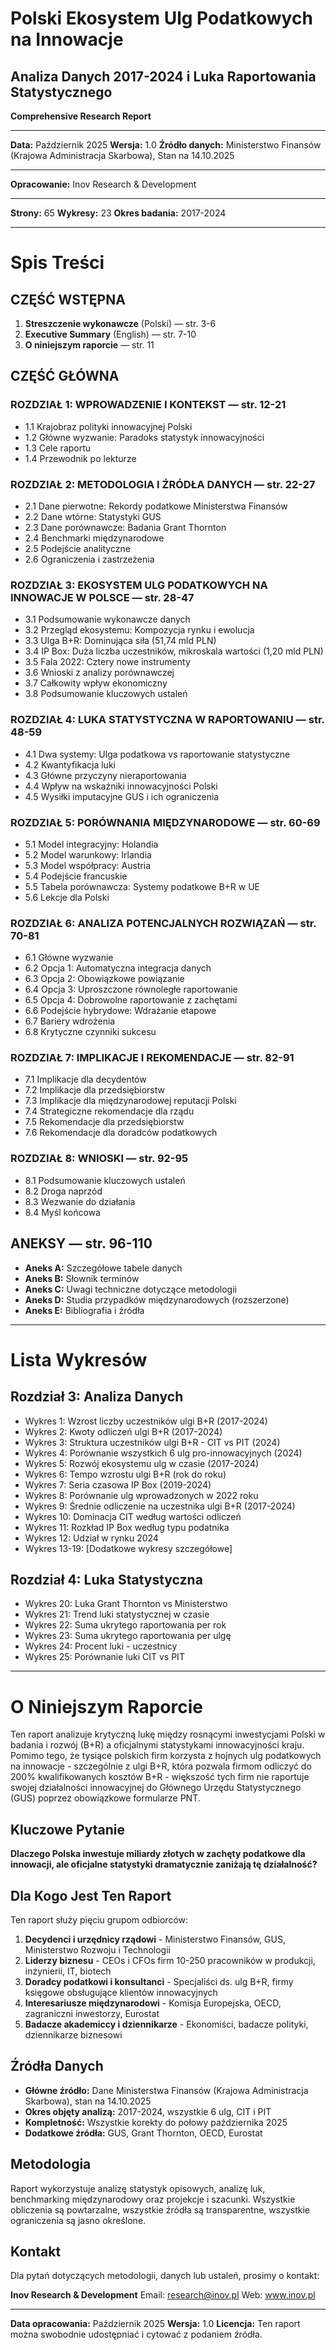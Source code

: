 # Polski Ekosystem Ulg Podatkowych na Innowacje

## Analiza Danych 2017-2024 i Luka Raportowania Statystycznego

**Comprehensive Research Report**

---

**Data:** Październik 2025
**Wersja:** 1.0
**Źródło danych:** Ministerstwo Finansów (Krajowa Administracja Skarbowa), Stan na 14.10.2025

---

**Opracowanie:**
Inov Research & Development

---

**Strony:** 65
**Wykresy:** 23
**Okres badania:** 2017-2024

---

# Spis Treści

## CZĘŚĆ WSTĘPNA

1. **Streszczenie wykonawcze** (Polski) — str. 3-6
2. **Executive Summary** (English) — str. 7-10
3. **O niniejszym raporcie** — str. 11

## CZĘŚĆ GŁÓWNA

### ROZDZIAŁ 1: WPROWADZENIE I KONTEKST — str. 12-21
- 1.1 Krajobraz polityki innowacyjnej Polski
- 1.2 Główne wyzwanie: Paradoks statystyk innowacyjności
- 1.3 Cele raportu
- 1.4 Przewodnik po lekturze

### ROZDZIAŁ 2: METODOLOGIA I ŹRÓDŁA DANYCH — str. 22-27
- 2.1 Dane pierwotne: Rekordy podatkowe Ministerstwa Finansów
- 2.2 Dane wtórne: Statystyki GUS
- 2.3 Dane porównawcze: Badania Grant Thornton
- 2.4 Benchmarki międzynarodowe
- 2.5 Podejście analityczne
- 2.6 Ograniczenia i zastrzeżenia

### ROZDZIAŁ 3: EKOSYSTEM ULG PODATKOWYCH NA INNOWACJE W POLSCE — str. 28-47
- 3.1 Podsumowanie wykonawcze danych
- 3.2 Przegląd ekosystemu: Kompozycja rynku i ewolucja
- 3.3 Ulga B+R: Dominująca siła (51,74 mld PLN)
- 3.4 IP Box: Duża liczba uczestników, mikroskala wartości (1,20 mld PLN)
- 3.5 Fala 2022: Cztery nowe instrumenty
- 3.6 Wnioski z analizy porównawczej
- 3.7 Całkowity wpływ ekonomiczny
- 3.8 Podsumowanie kluczowych ustaleń

### ROZDZIAŁ 4: LUKA STATYSTYCZNA W RAPORTOWANIU — str. 48-59
- 4.1 Dwa systemy: Ulga podatkowa vs raportowanie statystyczne
- 4.2 Kwantyfikacja luki
- 4.3 Główne przyczyny nieraportowania
- 4.4 Wpływ na wskaźniki innowacyjności Polski
- 4.5 Wysiłki imputacyjne GUS i ich ograniczenia

### ROZDZIAŁ 5: PORÓWNANIA MIĘDZYNARODOWE — str. 60-69
- 5.1 Model integracyjny: Holandia
- 5.2 Model warunkowy: Irlandia
- 5.3 Model współpracy: Austria
- 5.4 Podejście francuskie
- 5.5 Tabela porównawcza: Systemy podatkowe B+R w UE
- 5.6 Lekcje dla Polski

### ROZDZIAŁ 6: ANALIZA POTENCJALNYCH ROZWIĄZAŃ — str. 70-81
- 6.1 Główne wyzwanie
- 6.2 Opcja 1: Automatyczna integracja danych
- 6.3 Opcja 2: Obowiązkowe powiązanie
- 6.4 Opcja 3: Uproszczone równoległe raportowanie
- 6.5 Opcja 4: Dobrowolne raportowanie z zachętami
- 6.6 Podejście hybrydowe: Wdrażanie etapowe
- 6.7 Bariery wdrożenia
- 6.8 Krytyczne czynniki sukcesu

### ROZDZIAŁ 7: IMPLIKACJE I REKOMENDACJE — str. 82-91
- 7.1 Implikacje dla decydentów
- 7.2 Implikacje dla przedsiębiorstw
- 7.3 Implikacje dla międzynarodowej reputacji Polski
- 7.4 Strategiczne rekomendacje dla rządu
- 7.5 Rekomendacje dla przedsiębiorstw
- 7.6 Rekomendacje dla doradców podatkowych

### ROZDZIAŁ 8: WNIOSKI — str. 92-95
- 8.1 Podsumowanie kluczowych ustaleń
- 8.2 Droga naprzód
- 8.3 Wezwanie do działania
- 8.4 Myśl końcowa

## ANEKSY — str. 96-110

- **Aneks A:** Szczegółowe tabele danych
- **Aneks B:** Słownik terminów
- **Aneks C:** Uwagi techniczne dotyczące metodologii
- **Aneks D:** Studia przypadków międzynarodowych (rozszerzone)
- **Aneks E:** Bibliografia i źródła

---

# Lista Wykresów

## Rozdział 3: Analiza Danych
- Wykres 1: Wzrost liczby uczestników ulgi B+R (2017-2024)
- Wykres 2: Kwoty odliczeń ulgi B+R (2017-2024)
- Wykres 3: Struktura uczestników ulgi B+R - CIT vs PIT (2024)
- Wykres 4: Porównanie wszystkich 6 ulg pro-innowacyjnych (2024)
- Wykres 5: Rozwój ekosystemu ulg w czasie (2017-2024)
- Wykres 6: Tempo wzrostu ulgi B+R (rok do roku)
- Wykres 7: Seria czasowa IP Box (2019-2024)
- Wykres 8: Porównanie ulg wprowadzonych w 2022 roku
- Wykres 9: Średnie odliczenie na uczestnika ulgi B+R (2017-2024)
- Wykres 10: Dominacja CIT według wartości odliczeń
- Wykres 11: Rozkład IP Box według typu podatnika
- Wykres 12: Udział w rynku 2024
- Wykres 13-19: [Dodatkowe wykresy szczegółowe]

## Rozdział 4: Luka Statystyczna
- Wykres 20: Luka Grant Thornton vs Ministerstwo
- Wykres 21: Trend luki statystycznej w czasie
- Wykres 22: Suma ukrytego raportowania per rok
- Wykres 23: Suma ukrytego raportowania per ulgę
- Wykres 24: Procent luki - uczestnicy
- Wykres 25: Porównanie luki CIT vs PIT

---

# O Niniejszym Raporcie

Ten raport analizuje krytyczną lukę między rosnącymi inwestycjami Polski w badania i rozwój (B+R) a oficjalnymi statystykami innowacyjności kraju. Pomimo tego, że tysiące polskich firm korzysta z hojnych ulg podatkowych na innowacje - szczególnie z ulgi B+R, która pozwala firmom odliczyć do 200% kwalifikowanych kosztów B+R - większość tych firm nie raportuje swojej działalności innowacyjnej do Głównego Urzędu Statystycznego (GUS) poprzez obowiązkowe formularze PNT.

## Kluczowe Pytanie

**Dlaczego Polska inwestuje miliardy złotych w zachęty podatkowe dla innowacji, ale oficjalne statystyki dramatycznie zaniżają tę działalność?**

## Dla Kogo Jest Ten Raport

Ten raport służy pięciu grupom odbiorców:

1. **Decydenci i urzędnicy rządowi** - Ministerstwo Finansów, GUS, Ministerstwo Rozwoju i Technologii
2. **Liderzy biznesu** - CEOs i CFOs firm 10-250 pracowników w produkcji, inżynierii, IT, biotech
3. **Doradcy podatkowi i konsultanci** - Specjaliści ds. ulg B+R, firmy księgowe obsługujące klientów innowacyjnych
4. **Interesariusze międzynarodowi** - Komisja Europejska, OECD, zagraniczni inwestorzy, Eurostat
5. **Badacze akademiccy i dziennikarze** - Ekonomiści, badacze polityki, dziennikarze biznesowi

## Źródła Danych

- **Główne źródło:** Dane Ministerstwa Finansów (Krajowa Administracja Skarbowa), stan na 14.10.2025
- **Okres objęty analizą:** 2017-2024, wszystkie 6 ulg, CIT i PIT
- **Kompletność:** Wszystkie korekty do połowy października 2025
- **Dodatkowe źródła:** GUS, Grant Thornton, OECD, Eurostat

## Metodologia

Raport wykorzystuje analizę statystyk opisowych, analizę luk, benchmarking międzynarodowy oraz projekcje i szacunki. Wszystkie obliczenia są powtarzalne, wszystkie źródła są transparentne, wszystkie ograniczenia są jasno określone.

## Kontakt

Dla pytań dotyczących metodologii, danych lub ustaleń, prosimy o kontakt:

**Inov Research & Development**
Email: research@inov.pl
Web: www.inov.pl

---

**Data opracowania:** Październik 2025
**Wersja:** 1.0
**Licencja:** Ten raport można swobodnie udostępniać i cytować z podaniem źródła.
